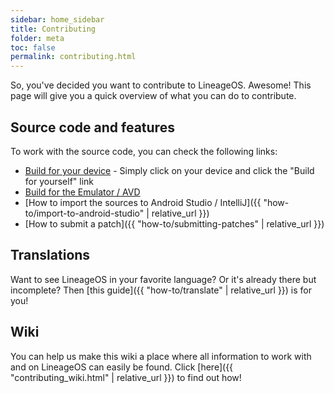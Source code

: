 ```yaml
---
sidebar: home_sidebar
title: Contributing
folder: meta
toc: false
permalink: contributing.html
---
```


So, you've decided you want to contribute to LineageOS. Awesome! This page will give you a quick overview of what you can do to contribute.

## Source code and features

To work with the source code, you can check the following links:

- [Build for your device](/devices) - Simply click on your device and click the "Build for yourself" link
- [Build for the Emulator / AVD](emulator.html)
- [How to import the sources to Android Studio / IntelliJ]({{ "how-to/import-to-android-studio" | relative_url }})
- [How to submit a patch]({{ "how-to/submitting-patches" | relative_url }})

## Translations

Want to see LineageOS in your favorite language? Or it's already there but incomplete? Then [this guide]({{ "how-to/translate" | relative_url }}) is for you!

## Wiki

You can help us make this wiki a place where all information to work with and on LineageOS can easily be found. Click [here]({{ "contributing_wiki.html" | relative_url }}) to find out how!
